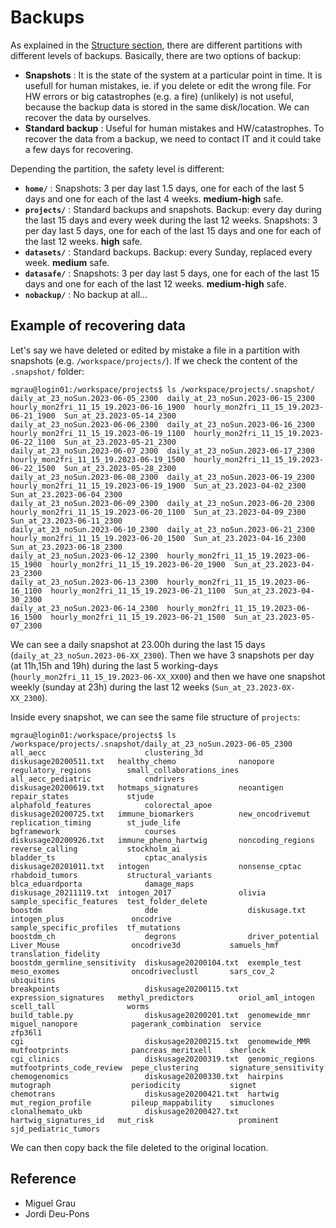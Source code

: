 # Backups

As explained in the [Structure section](https://bbglab.github.io/bbgwiki/Cluster_basics/Structure/), there are different partitions with different levels of backups. Basically, there are two options of backup:  

- **Snapshots** : It is the state of the system at a particular point in time. It is usefull for human mistakes, ie. if you delete or edit the wrong file. For HW errors or big catastrophes (e.g. a fire) (unlikely) is not useful, because the backup data is stored in the same disk/location. We can recover the data by ourselves.    
- **Standard backup** : Useful for human mistakes and HW/catastrophes. To recover the data from a backup, we need to contact IT and it could take a few days for recovering.

Depending the partition, the safety level is different:  
- **`home/`** : Snapshots: 3 per day last 1.5 days, one for each of the last 5 days and one for each of the last 4 weeks. **medium-high** safe.
- **`projects/`** : Standard backups and snapshots. Backup: every day during the last 15 days and every week during the last 12 weeks. Snapshots: 3 per day last 5 days, one for each of the last 15 days and one for each of the last 12 weeks. **high** safe.
- **`datasets/`** : Standard backups. Backup: every Sunday, replaced every week. **medium** safe.
- **`datasafe/`** : Snapshots: 3 per day last 5 days, one for each of the last 15 days and one for each of the last 12 weeks. **medium-high** safe.
- **`nobackup/`** : No backup at all...


## Example of recovering data

Let's say we have deleted or edited by mistake a file in a partition with snapshots (e.g. `/workspace/projects/`). If we check the content of the `.snapshot/` folder:

```
mgrau@login01:/workspace/projects$ ls /workspace/projects/.snapshot/
daily_at_23_noSun.2023-06-05_2300  daily_at_23_noSun.2023-06-15_2300        hourly_mon2fri_11_15_19.2023-06-16_1900  hourly_mon2fri_11_15_19.2023-06-21_1900  Sun_at_23.2023-05-14_2300
daily_at_23_noSun.2023-06-06_2300  daily_at_23_noSun.2023-06-16_2300        hourly_mon2fri_11_15_19.2023-06-19_1100  hourly_mon2fri_11_15_19.2023-06-22_1100  Sun_at_23.2023-05-21_2300
daily_at_23_noSun.2023-06-07_2300  daily_at_23_noSun.2023-06-17_2300        hourly_mon2fri_11_15_19.2023-06-19_1500  hourly_mon2fri_11_15_19.2023-06-22_1500  Sun_at_23.2023-05-28_2300
daily_at_23_noSun.2023-06-08_2300  daily_at_23_noSun.2023-06-19_2300        hourly_mon2fri_11_15_19.2023-06-19_1900  Sun_at_23.2023-04-02_2300                Sun_at_23.2023-06-04_2300
daily_at_23_noSun.2023-06-09_2300  daily_at_23_noSun.2023-06-20_2300        hourly_mon2fri_11_15_19.2023-06-20_1100  Sun_at_23.2023-04-09_2300                Sun_at_23.2023-06-11_2300
daily_at_23_noSun.2023-06-10_2300  daily_at_23_noSun.2023-06-21_2300        hourly_mon2fri_11_15_19.2023-06-20_1500  Sun_at_23.2023-04-16_2300                Sun_at_23.2023-06-18_2300
daily_at_23_noSun.2023-06-12_2300  hourly_mon2fri_11_15_19.2023-06-15_1900  hourly_mon2fri_11_15_19.2023-06-20_1900  Sun_at_23.2023-04-23_2300
daily_at_23_noSun.2023-06-13_2300  hourly_mon2fri_11_15_19.2023-06-16_1100  hourly_mon2fri_11_15_19.2023-06-21_1100  Sun_at_23.2023-04-30_2300
daily_at_23_noSun.2023-06-14_2300  hourly_mon2fri_11_15_19.2023-06-16_1500  hourly_mon2fri_11_15_19.2023-06-21_1500  Sun_at_23.2023-05-07_2300
```

We can see a daily snapshot at 23.00h during the last 15 days (`daily_at_23_noSun.2023-06-XX_2300`). Then we have 3 snapshots per day (at 11h,15h and 19h) during the last 5 working-days (`hourly_mon2fri_11_15_19.2023-06-XX_XX00`) and then we have one snapshot weekly (sunday at 23h) during the last 12 weeks (`Sun_at_23.2023-0X-XX_2300`).

Inside every snapshot, we can see the same file structure of `projects`:

```
mgrau@login01:/workspace/projects$ ls /workspace/projects/.snapshot/daily_at_23_noSun.2023-06-05_2300
all_aecc                      clustering_3d          diskusage20200511.txt   healthy_chemo              nanopore              regulatory_regions        small_collaborations_ines
all_aecc_pediatric            cndrivers              diskusage20200619.txt   hotmaps_signatures         neoantigen            repair_states             stjude
alphafold_features            colorectal_apoe        diskusage20200725.txt   immune_biomarkers          new_oncodrivemut      replication_timing        st_jude_life
bgframework                   courses                diskusage20200926.txt   immune_pheno_hartwig       noncoding_regions     reverse_calling           stockholm_ai
bladder_ts                    cptac_analysis         diskusage20201011.txt   intogen                    nonsense_cptac        rhabdoid_tumors           structural_variants
blca_eduardporta              damage_maps            diskusage_20211119.txt  intogen_2017               olivia                sample_specific_features  test_folder_delete
boostdm                       dde                    diskusage.txt           intogen_plus               oncodrive             sample_specific_profiles  tf_mutations
boostdm_ch                    degrons                driver_potential        Liver_Mouse                oncodrive3d           samuels_hmf               translation_fidelity
boostdm_germline_sensitivity  diskusage20200104.txt  exemple_test            meso_exomes                oncodriveclustl       sars_cov_2                ubiquitins
breakpoints                   diskusage20200115.txt  expression_signatures   methyl_predictors          oriol_aml_intogen     scell_tall                worms
build_table.py                diskusage20200201.txt  genomewide_mmr          miguel_nanopore            pagerank_combination  service                   zfp36l1
cgi                           diskusage20200215.txt  genomewide_MMR          mutfootprints              pancreas_meritxell    sherlock
cgi_clinics                   diskusage20200319.txt  genomic_regions         mutfootprints_code_review  pepe_clustering       signature_sensitivity
chemogenomics                 diskusage20200330.txt  hairpins                mutograph                  periodicity           signet
chemotrans                    diskusage20200421.txt  hartwig                 mut_region_profile         pileup_mappability    simuclones
clonalhemato_ukb              diskusage20200427.txt  hartwig_signatures_id   mut_risk                   prominent             sjd_pediatric_tumors
```

We can then copy back the file deleted to the original location. 

## Reference

- Miguel Grau
- Jordi Deu-Pons

